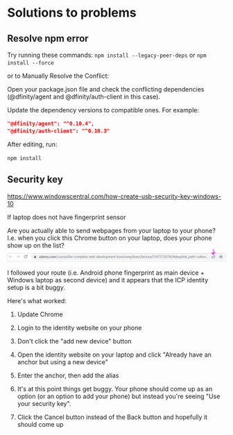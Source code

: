 # Solutions to problems 
## Resolve npm error
Try running these commands:
`npm install --legacy-peer-deps` or `npm install --force`

or to Manually Resolve the Conflict:

Open your package.json file and check the conflicting dependencies (@dfinity/agent and @dfinity/auth-client in this case).

Update the dependency versions to compatible ones. For example:

```json
"@dfinity/agent": "^0.10.4",
"@dfinity/auth-client": "^0.10.3"
```

After editing, run:

`npm install`

## Security key
https://www.windowscentral.com/how-create-usb-security-key-windows-10

If laptop does not have fingerprint sensor

Are you actually able to send webpages from your laptop to your phone? I.e. when you click this Chrome button on your laptop, does your phone show up on the list?
![alt text](image.png)

I followed your route (i.e. Android phone fingerprint as main device + Windows laptop as second device) and it appears that the ICP identity setup is a bit buggy.

Here's what worked:

1. Update Chrome

2. Login to the identity website on your phone

3. Don't click the "add new device" button

4. Open the identity website on your laptop and click "Already have an anchor but using a new device"

5. Enter the anchor, then add the alias

6. It's at this point things get buggy. Your phone should come up as an option (or an option to add your phone) but instead you're seeing "Use your security key".

7. Click the Cancel button instead of the Back button and hopefully it should come up